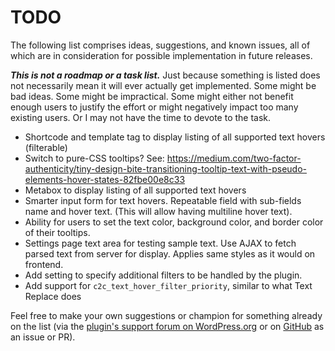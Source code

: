 # TODO

The following list comprises ideas, suggestions, and known issues, all of which are in consideration for possible implementation in future releases.

***This is not a roadmap or a task list.*** Just because something is listed does not necessarily mean it will ever actually get implemented. Some might be bad ideas. Some might be impractical. Some might either not benefit enough users to justify the effort or might negatively impact too many existing users. Or I may not have the time to devote to the task.

* Shortcode and template tag to display listing of all supported text hovers (filterable)
* Switch to pure-CSS tooltips? See: https://medium.com/two-factor-authenticity/tiny-design-bite-transitioning-tooltip-text-with-pseudo-elements-hover-states-82fbe00e8c33
* Metabox to display listing of all supported text hovers
* Smarter input form for text hovers. Repeatable field with sub-fields name and hover text. (This will allow having multiline hover text).
* Ability for users to set the text color, background color, and border color of their tooltips.
* Settings page text area for testing sample text. Use AJAX to fetch parsed text from server for display. Applies same styles as it would on frontend.
* Add setting to specify additional filters to be handled by the plugin.
* Add support for `c2c_text_hover_filter_priority`, similar to what Text Replace does

Feel free to make your own suggestions or champion for something already on the list (via the [plugin's support forum on WordPress.org](https://wordpress.org/support/plugin/text-hover/) or on [GitHub](https://github.com/coffee2code/text-hover/) as an issue or PR).